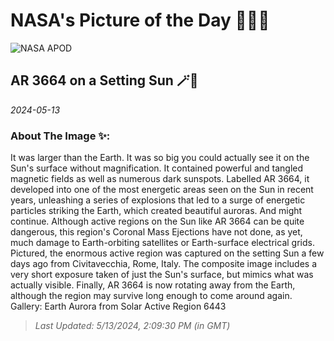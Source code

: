 
# NASA's Picture of the Day 🧑‍🚀💫

  ![NASA APOD](https://apod.nasa.gov/apod/image/2405/SunAr3664_Menario_1508.jpg)
  
  ## AR 3664 on a Setting Sun 🪄🌌
  
  _2024-05-13_
  
  ### About The Image ✨: 
  
  It was larger than the Earth. It was so big you could actually see it on the Sun's surface without magnification. It contained powerful and tangled magnetic fields as well as numerous dark sunspots. Labelled AR 3664, it developed into one of the most energetic areas seen on the Sun in recent years, unleashing a series of explosions that led to a surge of energetic particles striking the Earth, which created beautiful auroras. And might continue.  Although active regions on the Sun like AR 3664 can be quite dangerous, this region's Coronal Mass Ejections have not done, as yet, much damage to Earth-orbiting satellites or Earth-surface electrical grids. Pictured, the enormous active region was captured on the setting Sun a few days ago from  Civitavecchia, Rome, Italy. The composite image includes a very short exposure taken of just the Sun's surface, but mimics what was actually visible.  Finally, AR 3664 is now rotating away from the Earth, although the region may survive long enough to come around again.    Gallery: Earth Aurora from Solar Active Region 6443
  
  
  
  > _Last Updated: 5/13/2024, 2:09:30 PM (in GMT)_
  